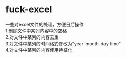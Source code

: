 # fuck-excel
一些对excel文件的处理，方便日后操作  
1.删除文件中某列内容中的空格  
2.对文件中某列的内容去重  
3.对文件中某列的时间格式修改为"year-month-day time"  
4.对文件中某列的内容使用特征化
